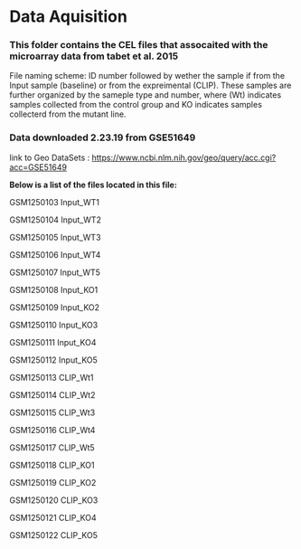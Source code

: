 # Data Aquisition
### This folder contains the CEL files that assocaited with the microarray data from tabet et al. 2015

File naming scheme: 
ID number followed by wether the sample if from the Input sample (baseline) or from the expreimental (CLIP). These samples are further organized by the sameple type and number, where (Wt) indicates samples collected from the control group and KO indicates samples collecterd from the mutant line.

### Data downloaded 2.23.19 from GSE51649
link to Geo DataSets : https://www.ncbi.nlm.nih.gov/geo/query/acc.cgi?acc=GSE51649

**Below is a list of the files located in this file:**

GSM1250103	Input_WT1

GSM1250104	Input_WT2

GSM1250105	Input_WT3

GSM1250106	Input_WT4

GSM1250107	Input_WT5

GSM1250108	Input_KO1

GSM1250109	Input_KO2

GSM1250110	Input_KO3

GSM1250111	Input_KO4

GSM1250112	Input_KO5

GSM1250113	CLIP_Wt1

GSM1250114	CLIP_Wt2

GSM1250115	CLIP_Wt3

GSM1250116	CLIP_Wt4

GSM1250117	CLIP_Wt5

GSM1250118	CLIP_KO1

GSM1250119	CLIP_KO2

GSM1250120	CLIP_KO3

GSM1250121	CLIP_KO4

GSM1250122	CLIP_KO5

